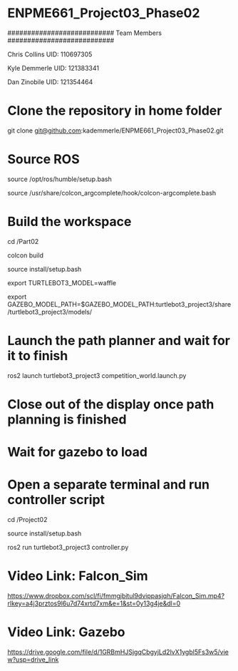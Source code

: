 # ENPME661_Project03_Phase02

########################### Team Members ###########################

Chris Collins UID: 110697305

Kyle Demmerle UID: 121383341

Dan Zinobile UID: 121354464

# Clone the repository in home folder

git clone git@github.com:kademmerle/ENPME661_Project03_Phase02.git


# Source ROS
source /opt/ros/humble/setup.bash

source /usr/share/colcon_argcomplete/hook/colcon-argcomplete.bash


# Build the workspace
cd /Part02

colcon build

source install/setup.bash

export TURTLEBOT3_MODEL=waffle

export GAZEBO_MODEL_PATH=$GAZEBO_MODEL_PATH:turtlebot3_project3/share/turtlebot3_project3/models/

# Launch the path planner and wait for it to finish
ros2 launch turtlebot3_project3 competition_world.launch.py

# Close out of the display once path planning is finished

# Wait for gazebo to load

# Open a separate terminal and run controller script
cd /Project02

source install/setup.bash

ros2 run turtlebot3_project3 controller.py


# Video Link: Falcon_Sim
https://www.dropbox.com/scl/fi/fmmgjbitul9dvippasjqh/Falcon_Sim.mp4?rlkey=a4j3prztos9l6u7d74xrtd7xm&e=1&st=0y13g4je&dl=0

# Video Link: Gazebo
https://drive.google.com/file/d/1GRBmHJSjgqCbgyjLd2lvX1ygbl5Fs3w5/view?usp=drive_link

